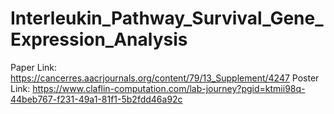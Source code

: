 # Interleukin_Pathway_Survival_Gene_Expression_Analysis
Paper Link: https://cancerres.aacrjournals.org/content/79/13_Supplement/4247
Poster Link: https://www.claflin-computation.com/lab-journey?pgid=ktmii98q-44beb767-f231-49a1-81f1-5b2fdd46a92c
